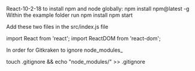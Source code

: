 React-10-2-18
to install npm and node globally:
npm install npm@latest -g
Within the example folder run
npm install
npm start

Add these two files in the src/index.js file

import React from 'react';
import ReactDOM from 'react-dom';


In order for Gitkraken to ignore node_modules_

touch .gitignore && echo "node_modules/" >> .gitignore